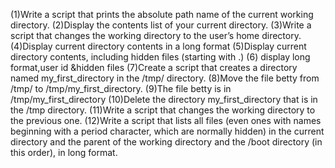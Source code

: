 (1)Write a script that prints the absolute path name of the current working directory.
(2)Display the contents list of your current directory.
(3)Write a script that changes the working directory to the user’s home directory.
(4)Display current directory contents in a long format
(5)Display current directory contents, including hidden files (starting with .)
(6) display long format,user id &hidden files
(7)Create a script that creates a directory named my_first_directory in the /tmp/ directory.
(8)Move the file betty from /tmp/ to /tmp/my_first_directory.
(9)The file betty is in /tmp/my_first_directory
(10)Delete the directory my_first_directory that is in the /tmp directory.
(11)Write a script that changes the working directory to the previous one.
(12)Write a script that lists all files (even ones with names beginning with a period character, which are normally hidden) in the current directory and the parent of the working directory and the /boot directory (in this order), in long format.
